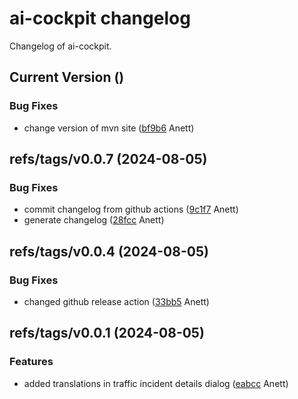 # ai-cockpit changelog

Changelog of ai-cockpit.

## Current Version ()

### Bug Fixes

-  change version of mvn site ([bf9b6](https://github.com/starwit/ai-cockpit/commit/bf9b680a2cbdc52) Anett)  

## refs/tags/v0.0.7 (2024-08-05)

### Bug Fixes

-  commit changelog from github actions ([9c1f7](https://github.com/starwit/ai-cockpit/commit/9c1f7ec66affbaf) Anett)  
-  generate changelog ([28fcc](https://github.com/starwit/ai-cockpit/commit/28fcccccd70ba1b) Anett)  

## refs/tags/v0.0.4 (2024-08-05)

### Bug Fixes

-  changed github release action ([33bb5](https://github.com/starwit/ai-cockpit/commit/33bb5a2066ccd5d) Anett)  

## refs/tags/v0.0.1 (2024-08-05)

### Features

-  added translations in traffic incident details dialog ([eabcc](https://github.com/starwit/ai-cockpit/commit/eabcc344d0441a1) Anett)  

